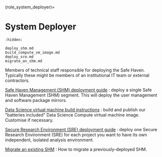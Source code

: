 (role_system_deployer)=

# System Deployer

```{toctree}
:hidden:

deploy_shm.md
build_compute_vm_image.md
deploy_sre.md
migrate_an_shm.md
```

Members of technical staff responsible for deploying the Safe Haven.
Typically these might be members of an institutional IT team or external contractors.

[Safe Haven Management (SHM) deployment guide](deploy_shm.md)
: deploy a single Safe Haven Management (SHM) segment. This will deploy the user management and software package mirrors.

[Data Science virtual machine build instructions](build_compute_vm_image.md)
: build and publish our "batteries included" Data Science Compute virtual machine image. Customise if necessary.

[Secure Research Environment (SRE) deployment guide](deploy_sre.md)
: deploy one Secure Research Environment (SRE) for each project you want to have its own independent, isolated analysis environment.

[Migrate an existing SHM](migrate_an_shm.md)
: How to migrate a previously-deployed SHM.
